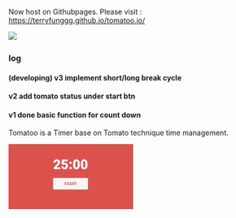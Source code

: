 Now host on Githubpages. Please visit : https://terryfunggg.github.io/tomatoo.io/

<img src="https://api.travis-ci.com/TerryFunggg/tomatoo.svg?branch=main"/>

### log

#### (developing) v3 implement short/long break cycle

#### v2 add tomato status under start btn

#### v1 done basic function for count down

Tomatoo is a Timer base on Tomato technique time management.

<img style="zoom:30%" src="screenshot.png"/>
